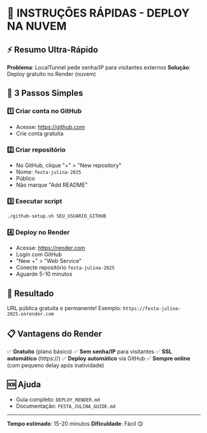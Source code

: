 # 🎯 INSTRUÇÕES RÁPIDAS - DEPLOY NA NUVEM

## ⚡ Resumo Ultra-Rápido

**Problema**: LocalTunnel pede senha/IP para visitantes externos
**Solução**: Deploy gratuito no Render (nuvem)

## 🚀 3 Passos Simples

### 1️⃣ Criar conta no GitHub
- Acesse: https://github.com
- Crie conta gratuita

### 2️⃣ Criar repositório
- No GitHub, clique "+" > "New repository"
- Nome: `festa-julina-2025`
- Público
- Não marque "Add README"

### 3️⃣ Executar script
```bash
./github-setup.sh SEU_USUARIO_GITHUB
```

### 4️⃣ Deploy no Render
- Acesse: https://render.com
- Login com GitHub
- "New +" > "Web Service"
- Conecte repositório `festa-julina-2025`
- Aguarde 5-10 minutos

## 🎉 Resultado
URL pública gratuita e permanente!
Exemplo: `https://festa-julina-2025.onrender.com`

## 📋 Vantagens do Render
✅ **Gratuito** (plano básico)
✅ **Sem senha/IP** para visitantes
✅ **SSL automático** (https://)
✅ **Deploy automático** via GitHub
✅ **Sempre online** (com pequeno delay após inatividade)

## 🆘 Ajuda
- Guia completo: `DEPLOY_RENDER.md`
- Documentação: `FESTA_JULINA_GUIDE.md`

---
**Tempo estimado**: 15-20 minutos
**Dificuldade**: Fácil 😊
